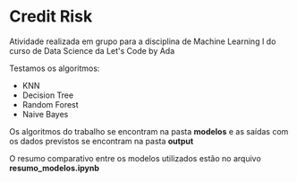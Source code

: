 # Credit Risk

Atividade realizada em grupo para a disciplina de Machine Learning I do curso de Data Science da Let's Code by Ada

Testamos os algoritmos: 
- KNN
- Decision Tree
- Random Forest
- Naive Bayes

Os algoritmos do trabalho se encontram na pasta **modelos**
e as saídas com os dados previstos se encontram na pasta **output**

O resumo comparativo entre os modelos utilizados estão no arquivo **resumo_modelos.ipynb**
